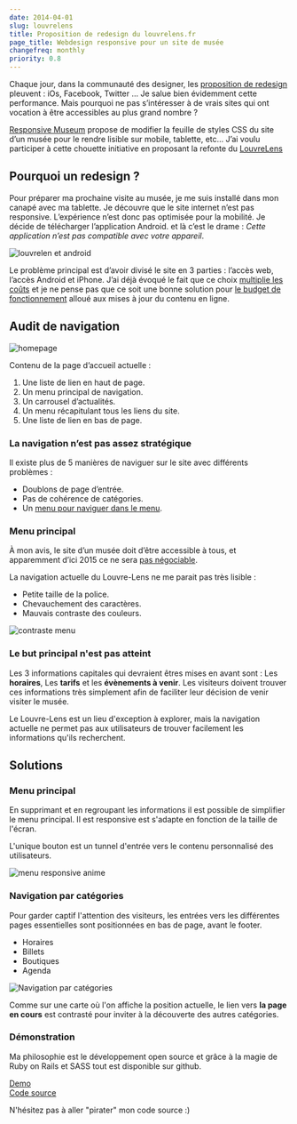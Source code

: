 ```yaml
---
date: 2014-04-01
slug: louvrelens
title: Proposition de redesign du louvrelens.fr
page_title: Webdesign responsive pour un site de musée
changefreq: monthly
priority: 0.8
---
```


Chaque jour, dans la communauté des designer, les [proposition de redesign](http://dribbble.com/search?page=4&q=redesign) pleuvent : iOs, Facebook, Twitter … Je salue bien évidemment cette performance. Mais pourquoi ne pas s’intéresser à de vrais sites qui ont vocation à être accessibles au plus grand nombre ?

[Responsive Museum](http://responsivemuseum.tumblr.com/) propose de modifier la feuille de styles CSS du site d’un musée pour le rendre lisible sur mobile, tablette, etc… J’ai voulu participer à cette chouette initiative en proposant la refonte du [LouvreLens](http://www.louvrelens.fr/)

## Pourquoi un redesign ?

Pour préparer ma prochaine visite au musée, je me suis installé dans mon canapé avec ma tablette. Je découvre que le site internet n’est pas responsive. L’expérience n’est donc pas optimisée pour la mobilité. Je décide de télécharger l’application Android. et là c’est le drame : _Cette application n’est pas compatible avec votre appareil_.

![louvrelen et android](https://farm8.staticflickr.com/7117/13621111873_2b530fb811_o.png)

Le problème principal est d’avoir divisé le site en 3 parties : l’accès web, l’accès Android et iPhone.
J’ai déjà évoqué le fait que ce choix [multiplie les coûts](http://davidl.fr/blog/webdesign-adaptatif-vs-site-mobile-vs-application-native.html) et je ne pense pas que ce soit une bonne solution pour [le budget de fonctionnement](http://fr.wikipedia.org/wiki/Louvre-Lens#Fonctionnement) alloué aux mises à jour du contenu en ligne.


## Audit de navigation

![homepage](https://farm8.staticflickr.com/7081/13621447714_a6668d31c3_b.jpg)

Contenu de la page d’accueil actuelle :

1. Une liste de lien en haut de page.
2. Un menu principal de navigation.
3. Un carrousel d’actualités.
4. Un menu récapitulant tous les liens du site.
5. Une liste de lien en bas de page.

### La navigation n’est pas assez stratégique

Il existe plus de 5 manières de naviguer sur le site avec différents problèmes :

- Doublons de page d’entrée.
- Pas de cohérence de catégories.
- Un [menu pour naviguer dans le menu](https://31.media.tumblr.com/20dfb470e44ec08f07f240c16902e703/tumblr_mze5idLVTu1toamj8o2_500.gif).


### Menu principal

À mon avis, le site d’un musée doit d’être accessible à tous, et apparemment d’ici 2015 ce ne sera [pas négociable](http://www.lexpress.fr/actualites/1/societe/handicap-l-echeance-de-2015-d-accessiblite-pour-tous-pas-negociable_1023008.html).

La navigation actuelle du Louvre-Lens ne me parait pas très lisible :

- Petite taille de la police.
- Chevauchement des caractères.
- Mauvais contraste des couleurs.

![contraste menu](https://farm8.staticflickr.com/7036/13621447294_b2a31ae1be_o.png)

### Le but principal n'est pas atteint

Les 3 informations capitales qui devraient êtres mises en avant sont : Les __horaires__, Les __tarifs__ et les __évènements à venir__. Les visiteurs doivent trouver ces informations très simplement afin de faciliter leur décision de venir visiter le musée.

Le Louvre-Lens est un lieu d'exception à explorer, mais la navigation actuelle ne permet pas aux utilisateurs de trouver facilement les informations qu'ils recherchent.


## Solutions


### Menu principal

En supprimant et en regroupant les informations il est possible de simplifier le menu principal.
Il est responsive est s'adapte en fonction de la taille de l'écran.

L'unique bouton est un tunnel d'entrée vers le contenu personnalisé des utilisateurs.

![menu responsive anime](https://farm4.staticflickr.com/3803/13621448534_763dd528ea_o.gif)

### Navigation par catégories

Pour garder captif l'attention des visiteurs, les entrées vers les différentes pages essentielles sont positionnées en bas de page, avant le footer.

- Horaires
- Billets
- Boutiques
- Agenda

![Navigation par catégories](https://farm4.staticflickr.com/3713/13621090445_7ce1677993_o.png)


Comme sur une carte où l'on affiche la position actuelle, le lien vers __la page en cours__ est contrasté pour inviter à la découverte des autres catégories.

### Démonstration

Ma philosophie est le développement open source et grâce à la magie de Ruby on Rails et SASS tout est disponible sur github.

<div class="row">
  <div class="medium-6 columns"><a href="http://flexbox.github.io/louvrelens/" class="button secondary expand">Demo</a></div>
  <div class="medium-6 columns"><a href="https://github.com/flexbox/louvrelens" class="button expand">Code source</a></div>
</div>

N'hésitez pas à aller "pirater" mon code source :)

